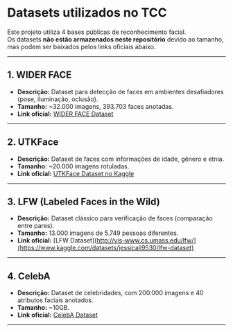 # Datasets utilizados no TCC

Este projeto utiliza 4 bases públicas de reconhecimento facial.  
Os datasets **não estão armazenados neste repositório** devido ao tamanho, mas podem ser baixados pelos links oficiais abaixo.

---

## 1. WIDER FACE
- **Descrição:** Dataset para detecção de faces em ambientes desafiadores (pose, iluminação, oclusão).  
- **Tamanho:** ~32.000 imagens, 393.703 faces anotadas.  
- **Link oficial:** [WIDER FACE Dataset](http://shuoyang1213.me/WIDERFACE/)  

---

## 2. UTKFace
- **Descrição:** Dataset de faces com informações de idade, gênero e etnia.  
- **Tamanho:** ~20.000 imagens rotuladas.  
- **Link oficial:** [UTKFace Dataset no Kaggle](https://www.kaggle.com/datasets/jangedoo/utkface-new)  

---

## 3. LFW (Labeled Faces in the Wild)
- **Descrição:** Dataset clássico para verificação de faces (comparação entre pares).  
- **Tamanho:** 13.000 imagens de 5.749 pessoas diferentes.  
- **Link oficial:** [LFW Dataset](http://vis-www.cs.umass.edu/lfw/](https://www.kaggle.com/datasets/jessicali9530/lfw-dataset)  

---

## 4. CelebA
- **Descrição:** Dataset de celebridades, com 200.000 imagens e 40 atributos faciais anotados.  
- **Tamanho:** ~10GB.  
- **Link oficial:** [CelebA Dataset](http://mmlab.ie.cuhk.edu.hk/projects/CelebA.html)  

---
 

